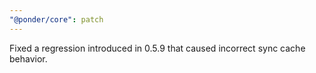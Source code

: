 ```yaml
---
"@ponder/core": patch
---
```


Fixed a regression introduced in 0.5.9 that caused incorrect sync cache behavior.
